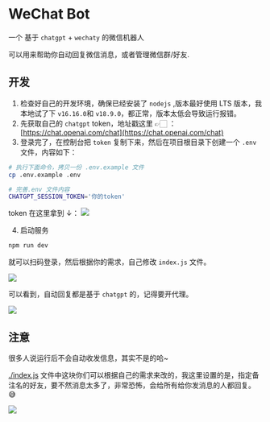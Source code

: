 # WeChat Bot

一个 基于 `chatgpt` + `wechaty` 的微信机器人

可以用来帮助你自动回复微信消息，或者管理微信群/好友.

## 开发

1. 检查好自己的开发环境，确保已经安装了 `nodejs` ,版本最好使用 LTS 版本，我本地试了下 `v16.16.0`和 `v18.9.0`，都正常，版本太低会导致运行报错。
2. 先获取自己的 `chatgpt` token，地址戳这里 👉🏻 ：[https://chat.openai.com/chat](https://chat.openai.com/chat)
3. 登录完了，在控制台把 `token` 复制下来，然后在项目根目录下创建一个 `.env` 文件，内容如下：

```sh
# 执行下面命令，拷贝一份 .env.example 文件
cp .env.example .env
```

```sh
# 完善.env 文件内容
CHATGPT_SESSION_TOKEN='你的token'
```

token 在这里拿到 ↓：
![](https://assets.fedtop.com/picbed/202212071104566.png)

4. 启动服务

```sh
npm run dev
```

就可以扫码登录，然后根据你的需求，自己修改 `index.js` 文件。

![](https://assets.fedtop.com/picbed/202212071315670.png)

可以看到，自动回复都是基于 `chatgpt` 的，记得要开代理。

![](https://assets.fedtop.com/picbed/202212071317377.png)

## 注意

很多人说运行后不会自动收发信息，其实不是的哈~

[./index.js](./index.js) 文件中这块你们可以根据自己的需求来改的，我这里设置的是，指定备注名的好友，要不然消息太多了，非常恐怖，会给所有给你发消息的人都回复。😅

![](https://assets.fedtop.com/picbed/202212071716514.png)
